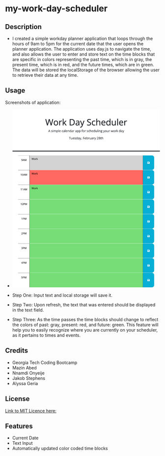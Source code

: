 # my-work-day-scheduler

## Description

- I created a simple workday planner application that loops through the hours of 9am to 5pm for the current date that the user opens the planner application. The application uses day.js to navigate the time, and also allows the user to enter and store text on the time blocks that are specific in colors representing the past time, which is in gray, the present time, which is in red, and the future times, which are in green. The data will be stored the localStorage of the browser allowing the user to retrieve their data at any time.

## Usage 

Screenshots of application:

- ![alt text](./Assets/workday%20scheduler%20screenshot.png)

- Step One: Input text and local storage will save it.
- Step Two: Upon refresh, the text that was entered should be displayed in the text field.
- Step Three: As the time passes the time blocks should change to reflect the colors of past: gray, present: red, and future: green. This feature will help you to easily recognize where you are currently on your scheduler, as it pertains to times and events. 

## Credits
- Georgia Tech Coding Bootcamp
- Mazin Abed
- Nnamdi Onyeije
- Jakob Stephens
- Alyssa Geria

## License
[Link to MIT Licence here:](https://github.com/bundleofcodes/my-work-day-scheduler/blob/main/LICENSE)

## Features
- Current Date
- Text Input
- Automatically updated color coded time blocks
